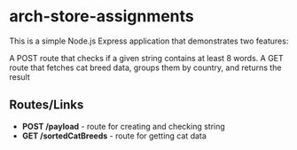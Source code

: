 # arch-store-assignments

This is a simple Node.js Express application that demonstrates two features:

A POST route that checks if a given string contains at least 8 words.
A GET route that fetches cat breed data, groups them by country, and returns the result

## Routes/Links

- **POST /payload** - route for creating and checking string
- **GET /sortedCatBreeds** - route for getting cat data